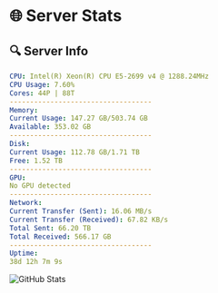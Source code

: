 # 🌐 Server Stats
## 🔍 Server Info
```yaml
CPU: Intel(R) Xeon(R) CPU E5-2699 v4 @ 1288.24MHz
CPU Usage: 7.60%
Cores: 44P | 88T
-----------------------------------
Memory:
Current Usage: 147.27 GB/503.74 GB
Available: 353.02 GB
-----------------------------------
Disk:
Current Usage: 112.78 GB/1.71 TB
Free: 1.52 TB
-----------------------------------
GPU:
No GPU detected
-----------------------------------
Network:
Current Transfer (Sent): 16.06 MB/s
Current Transfer (Received): 67.82 KB/s
Total Sent: 66.20 TB
Total Received: 566.17 GB
-----------------------------------
Uptime:
38d 12h 7m 9s
```
![GitHub Stats](https://img.shields.io/badge/Updated-2025-04-15_09:29:58-blue)